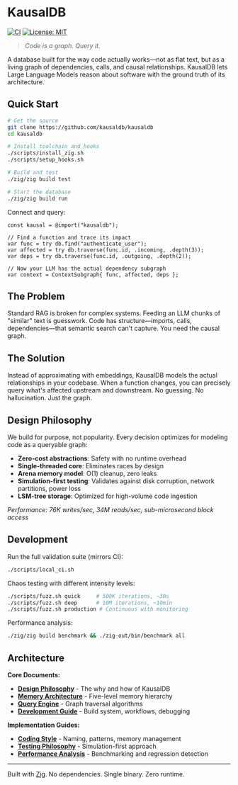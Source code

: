 # KausalDB

[![CI](https://github.com/kausaldb/kausaldb/actions/workflows/ci.yml/badge.svg)](https://github.com/kausaldb/kausaldb/actions)
[![License: MIT](https://img.shields.io/badge/license-MIT-blue.svg)](LICENSE)

> _Code is a graph. Query it._

A database built for the way code actually works—not as flat text, but as a living graph of dependencies, calls, and causal relationships. KausalDB lets Large Language Models reason about software with the ground truth of its architecture.

## Quick Start

```bash
# Get the source
git clone https://github.com/kausaldb/kausaldb
cd kausaldb

# Install toolchain and hooks
./scripts/install_zig.sh
./scripts/setup_hooks.sh

# Build and test
./zig/zig build test

# Start the database
./zig/zig build run
```

Connect and query:

```zig
const kausal = @import("kausaldb");

// Find a function and trace its impact
var func = try db.find("authenticate_user");
var affected = try db.traverse(func.id, .incoming, .depth(3));
var deps = try db.traverse(func.id, .outgoing, .depth(2));

// Now your LLM has the actual dependency subgraph
var context = ContextSubgraph{ func, affected, deps };
```

## The Problem

Standard RAG is broken for complex systems. Feeding an LLM chunks of "similar" text is guesswork. Code has structure—imports, calls, dependencies—that semantic search can't capture. You need the causal graph.

## The Solution

Instead of approximating with embeddings, KausalDB models the actual relationships in your codebase. When a function changes, you can precisely query what's affected upstream and downstream. No guessing. No hallucination. Just the graph.

## Design Philosophy

We build for purpose, not popularity. Every decision optimizes for modeling code as a queryable graph:

- **Zero-cost abstractions**: Safety with no runtime overhead
- **Single-threaded core**: Eliminates races by design
- **Arena memory model**: O(1) cleanup, zero leaks
- **Simulation-first testing**: Validates against disk corruption, network partitions, power loss
- **LSM-tree storage**: Optimized for high-volume code ingestion

_Performance: 76K writes/sec, 34M reads/sec, sub-microsecond block access_

## Development

Run the full validation suite (mirrors CI):

```bash
./scripts/local_ci.sh
```

Chaos testing with different intensity levels:

```bash
./scripts/fuzz.sh quick     # 500K iterations, ~30s
./scripts/fuzz.sh deep      # 10M iterations, ~10min
./scripts/fuzz.sh production # Continuous with monitoring
```

Performance analysis:

```bash
./zig/zig build benchmark && ./zig-out/bin/benchmark all
```

## Architecture

**Core Documents:**

- [**Design Philosophy**](docs/DESIGN.md) - The why and how of KausalDB
- [**Memory Architecture**](docs/architecture/memory-model.md) - Five-level memory hierarchy
- [**Query Engine**](docs/architecture/query-engine.md) - Graph traversal algorithms
- [**Development Guide**](docs/DEVELOPMENT.md) - Build system, workflows, debugging

**Implementation Guides:**

- [**Coding Style**](docs/STYLE.md) - Naming, patterns, memory management
- [**Testing Philosophy**](docs/TESTING_GUIDELINES.md) - Simulation-first approach
- [**Performance Analysis**](docs/PERFORMANCE.md) - Benchmarking and regression detection

---

Built with [Zig](https://ziglang.org). No dependencies. Single binary. Zero runtime.
